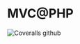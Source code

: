 # MVC@PHP

![Coveralls github](https://img.shields.io/coveralls/github/devmboehm/mvcat?style=flat-square)
